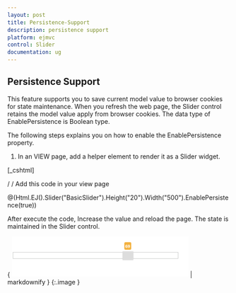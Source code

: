 ```yaml
---
layout: post
title: Persistence-Support
description: persistence support
platform: ejmvc
control: Slider
documentation: ug
---
```


## Persistence Support

This feature supports you to save current model value to browser cookies for state maintenance. When you refresh the web page, the Slider control retains the model value apply from browser cookies. The data type of EnablePersistence is Boolean type. 

The following steps explains you on how to enable the EnablePersistence property.

1. In an VIEW page, add a helper element to render it as a Slider widget.





[_cshtml]

/ / Add this code in your view page

@(Html.EJ().Slider("BasicSlider").Height("20").Width("500").EnablePersistence(true))



After execute the code, Increase the value and reload the page. The state is maintained in the Slider control.

{ ![C:/Users/Gopal Lakshmanan/Desktop/dialog concept and features/sliderpersis.PNG](Persistence-Support_images/Persistence-Support_img1.png) | markdownify }
{:.image }


